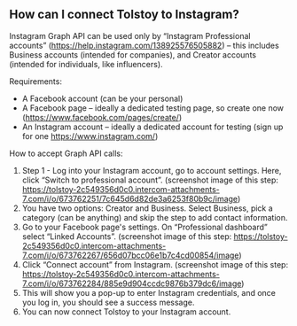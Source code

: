 ## How can I connect Tolstoy to Instagram?

Instagram Graph API can be used only by “Instagram Professional accounts” (https://help.instagram.com/138925576505882) – this includes Business accounts (intended for companies), and Creator accounts (intended for individuals, like influencers).

Requirements:
- A Facebook account (can be your personal)
- A Facebook page – ideally a dedicated testing page, so create one now (https://www.facebook.com/pages/create/)
- An Instagram account – ideally a dedicated account for testing (sign up for one https://www.instagram.com/)

How to accept Graph API calls:

1. Step 1 - Log into your Instagram account, go to account settings. Here, click “Switch to professional account”. (screenshot image of this step: https://tolstoy-2c549356d0c0.intercom-attachments-7.com/i/o/673762251/7c645d6d82de3a6253f80b9c/image)
2. You have two options: Creator and Business. Select Business, pick a category (can be anything) and skip the step to add contact information. 
3. Go to your Facebook page's settings. On “Professional dashboard” select “Linked Accounts”. (screenshot image of this step: https://tolstoy-2c549356d0c0.intercom-attachments-7.com/i/o/673762267/656d07bcc06e1b7c4cd00854/image)
4. Click “Connect account” from Instagram. (screenshot image of this step: https://tolstoy-2c549356d0c0.intercom-attachments-7.com/i/o/673762284/885e9d904ccdc9876b379dc6/image)
5. This will show you a pop-up to enter Instagram credentials, and once you log in, you should see a success message. 
6. You can now connect Tolstoy to your Instagram account. 
